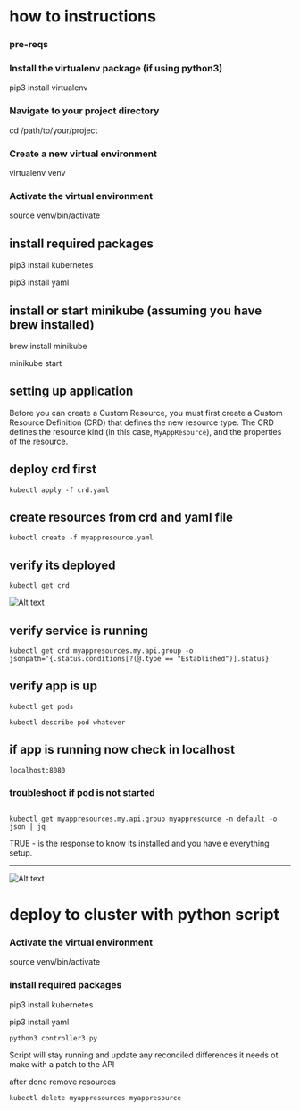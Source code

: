 # how to instructions


### pre-reqs

### Install the virtualenv package (if using python3)
pip3 install virtualenv

### Navigate to your project directory
cd /path/to/your/project

### Create a new virtual environment
virtualenv venv

### Activate the virtual environment
source venv/bin/activate

## install required packages

pip3 install kubernetes <p>
pip3 install yaml <p>


## install or start minikube (assuming you have brew installed)

brew install minikube

minikube start

## setting up application

Before you can create a Custom Resource, you must first create a Custom Resource Definition (CRD) that defines the new resource type. The CRD defines the resource kind (in this case, `MyAppResource`), and the properties of the resource.

## deploy crd first

```kubectl apply -f crd.yaml```

## create resources from crd and yaml file

```kubectl create -f myappresource.yaml```


## verify its deployed

```kubectl get crd```


![Alt text](image.png)

## verify service is running

```kubectl get crd myappresources.my.api.group -o jsonpath='{.status.conditions[?(@.type == "Established")].status}'```

## verify app is up

```kubectl get pods```

```kubectl describe pod whatever```

## if app is running now check in localhost

```localhost:8080```

### troubleshoot if pod is not started

```

kubectl get myappresources.my.api.group myappresource -n default -o json | jq

```


TRUE - is the response to know its installed and you have e everything setup.


---



![Alt text](image-1.png)


# deploy to cluster with python script

### Activate the virtual environment
source venv/bin/activate

### install required packages

pip3 install kubernetes <p>
pip3 install yaml <p>

```python3 controller3.py```

Script will stay running and update any reconciled differences it needs ot make with a patch to the API

after done remove resources

```kubectl delete myappresources myappresource```